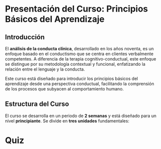 # Presentación del Curso: Principios Básicos del Aprendizaje

## Introducción
El **análisis de la conducta clínica**, desarrollado en los años noventa, es un enfoque basado en el conductismo que se centra en clientes verbalmente competentes. A diferencia de la terapia cognitivo-conductual, este enfoque se distingue por su metodología contextual y funcional, enfatizando la relación entre el lenguaje y la conducta.

Este curso está diseñado para introducir los principios básicos del aprendizaje desde una perspectiva conductual, facilitando la comprensión de los procesos que subyacen al comportamiento humano.

## Estructura del Curso
El curso se desarrolla en un periodo de **2 semanas** y está diseñado para un nivel **principiante**. Se divide en **tres unidades** fundamentales:

# Quiz